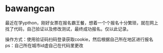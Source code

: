 # bawangcan
最近在学ypthon，刚好女票在报名霸王餐，想着一个个报名十分繁琐，就在网上找了代码，自己验证以及修改测试，最终成功报名。仅以此记录。


操作方式：使用验证码扫码登录获取cookie，然后根据自己所在地区进行报名ps：自己所在城市id虚自己在代码里更改
